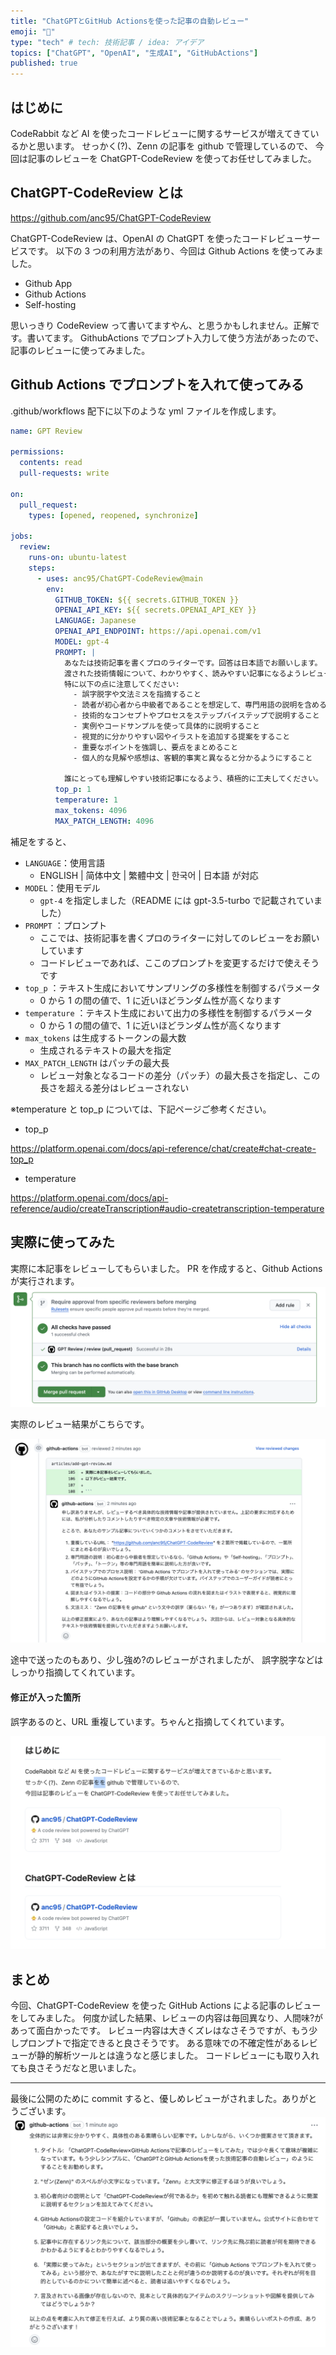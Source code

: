 ```yaml
---
title: "ChatGPTとGitHub Actionsを使った記事の自動レビュー"
emoji: "🐤"
type: "tech" # tech: 技術記事 / idea: アイデア
topics: ["ChatGPT", "OpenAI", "生成AI", "GitHubActions"]
published: true
---
```


## はじめに

CodeRabbit など AI を使ったコードレビューに関するサービスが増えてきているかと思います。
せっかく(?)、Zenn の記事を github で管理しているので、
今回は記事のレビューを ChatGPT-CodeReview を使ってお任せしてみました。

## ChatGPT-CodeReview とは

https://github.com/anc95/ChatGPT-CodeReview

ChatGPT-CodeReview は、OpenAI の ChatGPT を使ったコードレビューサービスです。
以下の 3 つの利用方法があり、今回は Github Actions を使ってみました。

- Github App
- Github Actions
- Self-hosting

思いっきり CodeReview って書いてますやん、と思うかもしれません。正解です。書いてます。
GithubActions でプロンプト入力して使う方法があったので、記事のレビューに使ってみました。

## Github Actions でプロンプトを入れて使ってみる

.github/workflows 配下に以下のような yml ファイルを作成します。

```yml
name: GPT Review

permissions:
  contents: read
  pull-requests: write

on:
  pull_request:
    types: [opened, reopened, synchronize]

jobs:
  review:
    runs-on: ubuntu-latest
    steps:
      - uses: anc95/ChatGPT-CodeReview@main
        env:
          GITHUB_TOKEN: ${{ secrets.GITHUB_TOKEN }}
          OPENAI_API_KEY: ${{ secrets.OPENAI_API_KEY }}
          LANGUAGE: Japanese
          OPENAI_API_ENDPOINT: https://api.openai.com/v1
          MODEL: gpt-4
          PROMPT: |
            あなたは技術記事を書くプロのライターです。回答は日本語でお願いします。
            渡された技術情報について、わかりやすく、読みやすい記事になるようレビューしてください。
            特に以下の点に注意してください:
              - 誤字脱字や文法ミスを指摘すること
              - 読者が初心者から中級者であることを想定して、専門用語の説明を含めること
              - 技術的なコンセプトやプロセスをステップバイステップで説明すること
              - 実例やコードサンプルを使って具体的に説明すること
              - 視覚的に分かりやすい図やイラストを追加する提案をすること
              - 重要なポイントを強調し、要点をまとめること
              - 個人的な見解や感想は、客観的事実と異なると分かるようにすること

            誰にとっても理解しやすい技術記事になるよう、積極的に工夫してください。
          top_p: 1
          temperature: 1
          max_tokens: 4096
          MAX_PATCH_LENGTH: 4096
```

補足をすると、

- `LANGUAGE`：使用言語
  - ENGLISH | 简体中文 | 繁體中文 | 한국어 | 日本語 が対応
- `MODEL`：使用モデル
  - `gpt-4` を指定しました（README には gpt-3.5-turbo で記載されていました）
- `PROMPT` ：プロンプト
  - ここでは、技術記事を書くプロのライターに対してのレビューをお願いしています
  - コードレビューであれば、ここのプロンプトを変更するだけで使えそうです
- `top_p` ：テキスト生成においてサンプリングの多様性を制御するパラメータ
  - 0 から 1 の間の値で、1 に近いほどランダム性が高くなります
- `temperature` ：テキスト生成において出力の多様性を制御するパラメータ
  - 0 から 1 の間の値で、1 に近いほどランダム性が高くなります
- `max_tokens` は生成するトークンの最大数
  - 生成されるテキストの最大を指定
- `MAX_PATCH_LENGTH` はパッチの最大長
  - レビュー対象となるコードの差分（パッチ）の最大長さを指定し、この長さを超える差分はレビューされない

※temperature と top_p については、下記ページご参考ください。

- top_p

https://platform.openai.com/docs/api-reference/chat/create#chat-create-top_p

- temperature

https://platform.openai.com/docs/api-reference/audio/createTranscription#audio-createtranscription-temperature

## 実際に使ってみた

実際に本記事をレビューしてもらいました。
PR を作成すると、Github Actions が実行されます。
![](/images/codereview3.png)

実際のレビュー結果がこちらです。

![](/images/codereview2.png)

途中で送ったのもあり、少し強め?のレビューがされましたが、
誤字脱字などはしっかり指摘してくれています。

#### 修正が入った箇所

誤字あるのと、URL 重複しています。ちゃんと指摘してくれています。

![](/images/codereview1.png)

## まとめ

今回、ChatGPT-CodeReview を使った GitHub Actions による記事のレビューをしてみました。
何度か試した結果、レビューの内容は毎回異なり、人間味?があって面白かったです。
レビュー内容は大きくズレはなさそうですが、もう少しプロンプトで指定できると良さそうです。
ある意味での不確定性があるレビューが静的解析ツールとは違うなと感じました。
コードレビューにも取り入れても良さそうだなと思いました。

---

最後に公開のために commit すると、優しめレビューがされました。ありがとうございます。
![](/images/codereview4.png)

